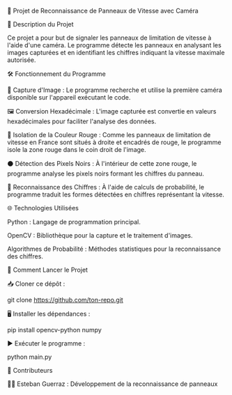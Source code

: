 🚗 Projet de Reconnaissance de Panneaux de Vitesse avec Caméra

📝 Description du Projet

Ce projet a pour but de signaler les panneaux de limitation de vitesse à l'aide d'une caméra. Le programme détecte les panneaux en analysant les images capturées et en identifiant les chiffres indiquant la vitesse maximale autorisée.

🛠️ Fonctionnement du Programme

📸 Capture d'Image : Le programme recherche et utilise la première caméra disponible sur l'appareil exécutant le code.

🖼️ Conversion Hexadécimale : L'image capturée est convertie en valeurs hexadécimales pour faciliter l'analyse des données.

🔴 Isolation de la Couleur Rouge : Comme les panneaux de limitation de vitesse en France sont situés à droite et encadrés de rouge, le programme isole la zone rouge dans le coin droit de l'image.

⚫ Détection des Pixels Noirs : À l'intérieur de cette zone rouge, le programme analyse les pixels noirs formant les chiffres du panneau.

🧠 Reconnaissance des Chiffres : À l'aide de calculs de probabilité, le programme traduit les formes détectées en chiffres représentant la vitesse.

🌐 Technologies Utilisées

Python : Langage de programmation principal.

OpenCV : Bibliothèque pour la capture et le traitement d'images.

Algorithmes de Probabilité : Méthodes statistiques pour la reconnaissance des chiffres.

🚀 Comment Lancer le Projet

📥 Cloner ce dépôt :

git clone https://github.com/ton-repo.git

🖥️ Installer les dépendances :

pip install opencv-python numpy

▶️ Exécuter le programme :

python main.py

👥 Contributeurs

👨‍💻 Esteban Guerraz : Développement de la reconnaissance de panneaux
